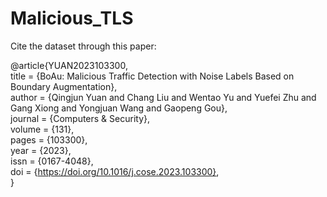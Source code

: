 # Malicious_TLS

Cite the dataset through this paper:  

@article{YUAN2023103300,  
title = {BoAu: Malicious Traffic Detection with Noise Labels Based on Boundary Augmentation},  
author = {Qingjun Yuan and Chang Liu and Wentao Yu and Yuefei Zhu and Gang Xiong and Yongjuan Wang and Gaopeng Gou},  
journal = {Computers & Security},  
volume = {131},  
pages = {103300},  
year = {2023},  
issn = {0167-4048},  
doi = {https://doi.org/10.1016/j.cose.2023.103300},  
}
